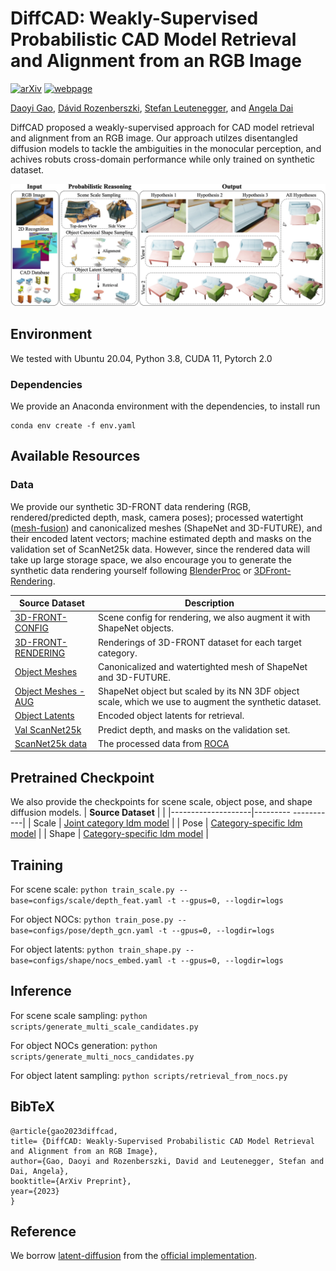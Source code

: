 # DiffCAD: Weakly-Supervised Probabilistic CAD Model Retrieval and Alignment from an RGB Image
[![arXiv](https://img.shields.io/badge/📃-arXiv%20-red.svg)](https://arxiv.org/abs/2311.18610)
[![webpage](https://img.shields.io/badge/🌐-Website%20-blue.svg)](https://daoyig.github.io/DiffCAD/) 

[Daoyi Gao](https://daoyig.github.io/), [Dávid Rozenberszki](https://rozdavid.github.io/), [Stefan Leutenegger](https://srl.cit.tum.de/members/leuteneg), and [Angela Dai](https://www.3dunderstanding.org/index.html)

DiffCAD proposed a weakly-supervised approach for CAD model retrieval and alignment from an RGB image. Our approach utilzes disentangled diffusion models to tackle the ambiguities in the monocular perception, and achives robuts cross-domain performance while only trained on synthetic dataset.

![DiffCAD](assets/teaser.jpg)


## Environment

We tested with Ubuntu 20.04, Python 3.8, CUDA 11, Pytorch 2.0

### Dependencies

We provide an Anaconda environment with the dependencies, to install run

```
conda env create -f env.yaml
```

## Available Resources

### Data
We provide our synthetic 3D-FRONT data rendering (RGB, rendered/predicted depth, mask, camera poses); processed watertight ([mesh-fusion](https://github.com/autonomousvision/occupancy_networks/tree/master/external/mesh-fusion)) and canonicalized meshes (ShapeNet and 3D-FUTURE), and their encoded latent vectors; machine estimated depth and masks on the validation set of ScanNet25k data. However, since the rendered data will take up large storage space, we also encourage you to generate the synthetic data rendering yourself following [BlenderProc](https://github.com/DLR-RM/BlenderProc) or [3DFront-Rendering](https://github.com/yinyunie/BlenderProc-3DFront).

| **Source Dataset**  |       **Description**        |
|--------------------| --------------|
| [3D-FRONT-CONFIG](https://syncandshare.lrz.de/getlink/fiMLEHNEu87SA4gTHcQkuB/3D-FRONT-CONFIG) | Scene config for rendering, we also augment it with ShapeNet objects. |
| [3D-FRONT-RENDERING](https://syncandshare.lrz.de/getlink/fiQUDhpSxJV3HJjQx66Ngb/3D-FRONT-RENDER) | Renderings of 3D-FRONT dataset for each target category. |
| [Object Meshes](https://syncandshare.lrz.de/getlink/fiQWpWzs5qSeXrt2JStEbT/Mesh)  | Canonicalized and watertighted mesh of ShapeNet and 3D-FUTURE. |
| [Object Meshes - AUG](https://syncandshare.lrz.de/getlink/fiAhSmZduitQM8FeLEU4Yy/Mesh-AUG)  | ShapeNet object but scaled by its NN 3DF object scale, which we use to augment the synthetic dataset. |
| [Object Latents](https://syncandshare.lrz.de/getlink/fi53KQjYS2MJgKdgc3zzAo/Latents) |  Encoded object latents for retrieval. |
| [Val ScanNet25k](https://syncandshare.lrz.de/getlink/fiKQasexdTsyRfqQV6YQSU/Scan2CAD_processed) | Predict depth, and masks on the validation set. |
| [ScanNet25k data](https://drive.google.com/drive/folders/1JbPidWsfcLyUswYQsulZN8HDFBTdoQog) | The processed data from [ROCA](https://github.com/cangumeli/ROCA) |



## Pretrained Checkpoint
We also provide the checkpoints for scene scale, object pose, and shape diffusion models.
| **Source Dataset** |                     |
|--------------------|--------- -----------|
| Scale | [Joint category ldm model](https://syncandshare.lrz.de/getlink/fiEuyDe5EusDujuetyk9UN/scale) |
| Pose | [Category-specific ldm model](https://syncandshare.lrz.de/getlink/fiSMR6RAwVS5ucGh2e9Mvu/pose) |
| Shape | [Category-specific ldm model](https://syncandshare.lrz.de/getlink/fiEdb3iPSjPg8QdcAnJ7ou/shape) |


## Training
For scene scale:
```python train_scale.py --base=configs/scale/depth_feat.yaml -t --gpus=0, --logdir=logs```

For object NOCs:
```python train_pose.py --base=configs/pose/depth_gcn.yaml -t --gpus=0, --logdir=logs```

For object latents:
```python train_shape.py --base=configs/shape/nocs_embed.yaml -t --gpus=0, --logdir=logs```


## Inference
For scene scale sampling:
```python scripts/generate_multi_scale_candidates.py```

For object NOCs generation:
```python scripts/generate_multi_nocs_candidates.py```

For object latent sampling:
```python scripts/retrieval_from_nocs.py```

## BibTeX

```
@article{gao2023diffcad,
title= {DiffCAD: Weakly-Supervised Probabilistic CAD Model Retrieval and Alignment from an RGB Image},
author={Gao, Daoyi and Rozenberszki, David and Leutenegger, Stefan and Dai, Angela},
booktitle={ArXiv Preprint},
year={2023}
}

```

## Reference
We borrow [latent-diffusion](https://arxiv.org/abs/2112.10752) from the [official implementation](https://github.com/CompVis/latent-diffusion).